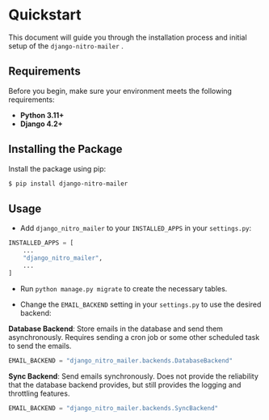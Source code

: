 # Quickstart

This document will guide you through the installation process and initial setup of the `django-nitro-mailer` .

## Requirements

Before you begin, make sure your environment meets the following requirements:

- **Python 3.11+**
- **Django 4.2+**

## Installing the Package

Install the package using pip:

```bash
$ pip install django-nitro-mailer
```

## Usage

* Add `django_nitro_mailer` to your `INSTALLED_APPS` in your `settings.py`:

```python
INSTALLED_APPS = [
    ...
    "django_nitro_mailer",
    ...
]
```

* Run `python manage.py migrate` to create the necessary tables.

* Change the `EMAIL_BACKEND` setting in your `settings.py` to use the desired backend:

**Database Backend**: Store emails in the database and send them asynchronously. Requires sending a cron job or some other scheduled task to send the emails.

```python
EMAIL_BACKEND = "django_nitro_mailer.backends.DatabaseBackend"
```

**Sync Backend**: Send emails synchronously. Does not provide the reliability that the database backend provides, but still provides the logging and throttling features.

```python
EMAIL_BACKEND = "django_nitro_mailer.backends.SyncBackend"
```
